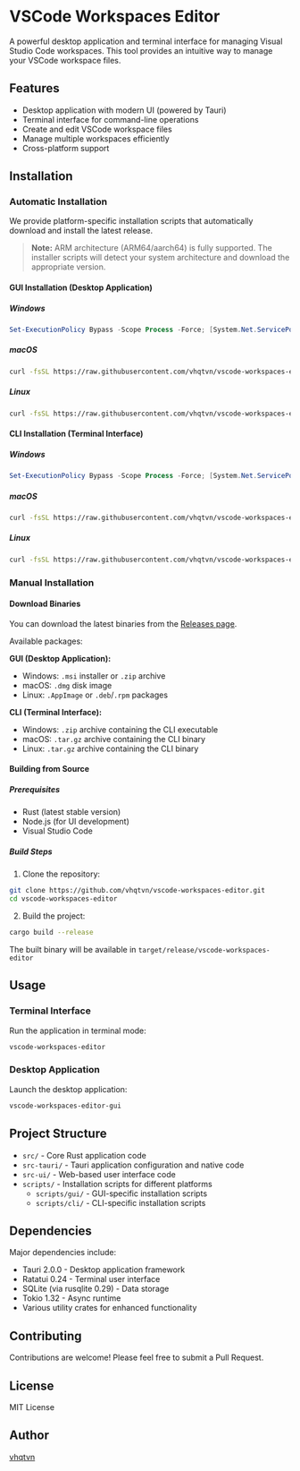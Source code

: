 # VSCode Workspaces Editor

A powerful desktop application and terminal interface for managing Visual Studio Code workspaces. This tool provides an intuitive way to manage your VSCode workspace files.

## Features

- Desktop application with modern UI (powered by Tauri)
- Terminal interface for command-line operations
- Create and edit VSCode workspace files
- Manage multiple workspaces efficiently
- Cross-platform support

## Installation

### Automatic Installation

We provide platform-specific installation scripts that automatically download and install the latest release.

> **Note:** ARM architecture (ARM64/aarch64) is fully supported. The installer scripts will detect your system architecture and download the appropriate version.

#### GUI Installation (Desktop Application)

##### Windows

```powershell
Set-ExecutionPolicy Bypass -Scope Process -Force; [System.Net.ServicePointManager]::SecurityProtocol = [System.Net.ServicePointManager]::SecurityProtocol -bor 3072; iex ((New-Object System.Net.WebClient).DownloadString('https://raw.githubusercontent.com/vhqtvn/vscode-workspaces-editor/main/scripts/gui/install_windows.ps1'))
```

##### macOS

```bash
curl -fsSL https://raw.githubusercontent.com/vhqtvn/vscode-workspaces-editor/main/scripts/gui/install_macos.sh | bash
```

##### Linux

```bash
curl -fsSL https://raw.githubusercontent.com/vhqtvn/vscode-workspaces-editor/main/scripts/gui/install_linux.sh | bash
```

#### CLI Installation (Terminal Interface)

##### Windows

```powershell
Set-ExecutionPolicy Bypass -Scope Process -Force; [System.Net.ServicePointManager]::SecurityProtocol = [System.Net.ServicePointManager]::SecurityProtocol -bor 3072; iex ((New-Object System.Net.WebClient).DownloadString('https://raw.githubusercontent.com/vhqtvn/vscode-workspaces-editor/main/scripts/cli/install_windows.ps1'))
```

##### macOS

```bash
curl -fsSL https://raw.githubusercontent.com/vhqtvn/vscode-workspaces-editor/main/scripts/cli/install_macos.sh | bash
```

##### Linux

```bash
curl -fsSL https://raw.githubusercontent.com/vhqtvn/vscode-workspaces-editor/main/scripts/cli/install_linux.sh | bash
```

### Manual Installation

#### Download Binaries

You can download the latest binaries from the [Releases page](https://github.com/vhqtvn/vscode-workspaces-editor/releases).

Available packages:

**GUI (Desktop Application):**
- Windows: `.msi` installer or `.zip` archive
- macOS: `.dmg` disk image
- Linux: `.AppImage` or `.deb`/`.rpm` packages

**CLI (Terminal Interface):**
- Windows: `.zip` archive containing the CLI executable
- macOS: `.tar.gz` archive containing the CLI binary
- Linux: `.tar.gz` archive containing the CLI binary

#### Building from Source

##### Prerequisites

- Rust (latest stable version)
- Node.js (for UI development)
- Visual Studio Code

##### Build Steps

1. Clone the repository:
```bash
git clone https://github.com/vhqtvn/vscode-workspaces-editor.git
cd vscode-workspaces-editor
```

2. Build the project:
```bash
cargo build --release
```

The built binary will be available in `target/release/vscode-workspaces-editor`

## Usage

### Terminal Interface

Run the application in terminal mode:

```bash
vscode-workspaces-editor
```

### Desktop Application

Launch the desktop application:

```bash
vscode-workspaces-editor-gui
```

## Project Structure

- `src/` - Core Rust application code
- `src-tauri/` - Tauri application configuration and native code
- `src-ui/` - Web-based user interface code
- `scripts/` - Installation scripts for different platforms
  - `scripts/gui/` - GUI-specific installation scripts
  - `scripts/cli/` - CLI-specific installation scripts

## Dependencies

Major dependencies include:
- Tauri 2.0.0 - Desktop application framework
- Ratatui 0.24 - Terminal user interface
- SQLite (via rusqlite 0.29) - Data storage
- Tokio 1.32 - Async runtime
- Various utility crates for enhanced functionality

## Contributing

Contributions are welcome! Please feel free to submit a Pull Request.

## License

MIT License

## Author

[vhqtvn](https://github.com/vhqtvn)
